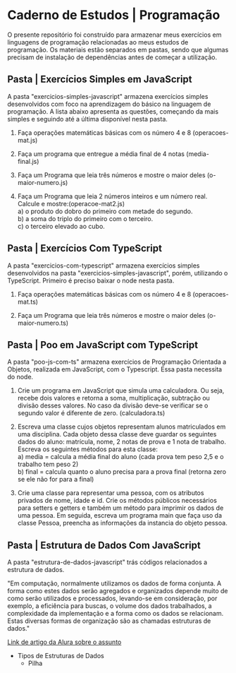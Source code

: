 # Caderno de Estudos | Programação

<p>
  O presente repositório foi construído para armazenar meus exercícios em linguagens de programação relacionadas ao meus estudos de programação. Os materiais estão separados em pastas, sendo que algumas precisam de instalação de dependências antes de começar a utilização. 
</p>

## Pasta | Exercícios Simples em JavaScript

<p>
  A pasta "exercicios-simples-javascript" armazena exercícios simples desenvolvidos com foco na aprendizagem do básico na linguagem de programação. A lista abaixo apresenta as questões, começando da mais simples e seguindo até a última disponível nesta pasta.
</p>

1. Faça operações matemáticas básicas com os número 4 e 8 (operacoes-mat.js)

2. Faça um programa que entregue a média final de 4 notas (media-final.js)

3. Faça um Programa que leia três números e mostre o maior deles (o-maior-numero.js)

4. Faça um Programa que leia 2 números inteiros e um número real. Calcule e mostre:(operacoe-mat2.js)<br>
a) o produto do dobro do primeiro com metade do segundo.<br>
b) a soma do triplo do primeiro com o terceiro.<br>
c) o terceiro elevado ao cubo.<br>


## Pasta | Exercícios Com TypeScript

<p>
  A pasta "exercicios-com-typescript" armazena exercícios simples desenvolvidos na pasta "exercicios-simples-javascript", porém, utilizando o TypeScript. Primeiro é preciso baixar o node nesta pasta. 
</p>

1. Faça operações matemáticas básicas com os número 4 e 8 (operacoes-mat.ts)

2. Faça um Programa que leia três números e mostre o maior deles (o-maior-numero.ts)

## Pasta | Poo em JavaScript com TypeScript

<p>
  A pasta "poo-js-com-ts" armazena exercícios de Programação Orientada a Objetos, realizada em JavaScript, com o Typescript. Essa pasta necessita do node.
</p>

1. Crie um programa em JavaScript que simula uma calculadora. Ou 
seja, recebe dois valores e retorna a soma, multiplicação, subtração 
ou divisão desses valores. No caso da divisão deve-se verificar se o 
segundo valor é diferente de zero. (calculadora.ts)

2. Escreva uma classe cujos objetos representam alunos matriculados em uma disciplina. Cada objeto dessa classe deve guardar os seguintes 
dados do aluno: matrícula, nome, 2 notas de prova e 1 nota de 
trabalho. Escreva os seguintes métodos para esta classe:<br>a) media 
= calcula a média final do aluno (cada prova tem peso 2,5 e o 
trabalho tem peso 2)<br>b) final = calcula quanto o aluno precisa 
para a prova final (retorna zero se ele não for para a final)

3. Crie uma classe para representar uma pessoa, com os atributos privados de nome, idade e id. Crie os métodos públicos necessários para setters e getters e também um método para imprimir os dados de uma pessoa. Em seguida, escreva um programa main que faça uso da classe Pessoa, preencha as informações da instancia do objeto pessoa.

## Pasta | Estrutura de Dados Com JavaScript

<p>
  A pasta "estrutura-de-dados-javascript" trás códigos relacionados a estrutura de dados.

  "Em computação, normalmente utilizamos os dados de forma conjunta. A forma como estes dados serão agregados e organizados depende muito de como serão utilizados e processados, levando-se em consideração, por exemplo, a eficiência para buscas, o volume dos dados trabalhados, a complexidade da implementação e a forma como os dados se relacionam. Estas diversas formas de organização são as chamadas estruturas de dados."
</p>
<a href="https://www.alura.com.br/artigos/estruturas-de-dados-introducao?gclid=Cj0KCQjwspKUBhCvARIsAB2IYuvzWnJOkieArAtCiK6Fm4lsSSFeC1jkLcZoRT161GxUbqp071xH4iwaApvfEALw_wcB">Link de artigo da Alura sobre o assunto</a>

- Tipos de Estruturas de Dados 
  - Pilha